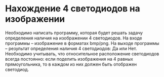 # Нахождение 4 светодиодов на изображении

Необходимо написать программу, которая будет решать задачу определения наличия на изображении 4 светодиодов. На входе программы – изображение в форматах bmp/png. На выходе программы – результат определения наличия 4 светодиодов: Да или Нет.
Необходимо учитывать, что относительное расположение светодиодов всегда постоянно: если поделить изображения на 4 равных прямоугольника, то в каждом из них должен быть отображен светодиод.
